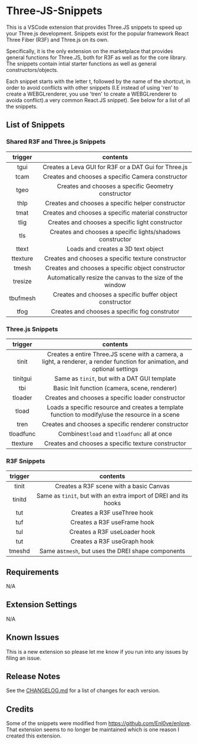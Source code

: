 # Three-JS-Snippets

This is a VSCode extension that provides Three.JS snippets to speed up your Three.js development. Snippets exist for the popular framework React Three Fiber (R3F) and Three.js on its own. 

Specifically, it is the only extension on the marketplace that provides general functions for Three.JS, both for R3F as well as for the core library. The snippets contain intial starter functions as well as general constructors/objects.

Each snippet starts with the letter t, followed by the name of the shortcut, in order to avoid conflicts with other snippets (I.E instead of using 'ren' to create a WEBGLrenderer, you use 'tren' to create a WEBGLrenderer to avoida conflict).a very common React.JS snippet). See below for a list of all the snippets.


## List of Snippets

### Shared  R3F and Three.js Snippets
|trigger|contents|
|:--:|:--:|
|tgui|Creates a Leva GUI for R3F or a DAT Gui for Three.js|
|tcam|Creates and chooses a specific Camera constructor|
|tgeo|Creates and chooses a specific Geometry constructor|
|thlp|Creates and chooses a specific helper constructor|
|tmat|Creates and chooses a specific material constructor|
|tlig|Creates and chooses a specific light constructor|
|tls|Creates and chooses a specific lights/shadows constructor|
|ttext|Loads and creates a 3D text object|
|ttexture|Creates and chooses a specific texture constructor|
|tmesh|Creates and chooses a specific object constructor|
|tresize|Automatically resize the canvas to the size of the window|
|tbufmesh|Creates and chooses a specific buffer object constructor|
|tfog|Creates and chooses a specific fog construtor| 

### Three.js Snippets
|trigger|contents|
|:--:|:--:|
|tinit|Creates a entire Three.JS scene with a camera, a light, a renderer, a render function for animation, and optional settings|
|tinitgui|Same as `tinit`, but with a DAT GUI template|
|tbi|Basic Init function (camera, scene, renderer)|
|tloader|Creates and chooses a specific loader constructor|
|tload|Loads a specific resource and creates a template function to modify/use the resource in a scene|
|tren|Creates and chooses a specific renderer constructor|
|tloadfunc|Combines`tload` and `tloadfunc` all at once|
|ttexture|Creates and chooses a specific texture constructor|

### R3F Snippets
|trigger|contents|
|:--:|:--:|
|tinit|Creates a R3F scene with a basic Canvas|
|tinitd|Same as `tinit`, but with an extra import of DREI and its hooks|
|tut|Creates a R3F useThree hook|
|tuf| Creates a R3F useFrame hook|
|tul|Creates a R3F useLoader hook|
|tut|Creates a R3F useGraph hook|
|tmeshd|Same as`tmesh`, but uses the DREI shape components|

## Requirements

N/A

## Extension Settings

N/A

## Known Issues

This is a new extension so please let me know if you run into any issues by filing an issue. 
## Release Notes

See the [CHANGELOG.md](CHANGELOG.md) for a list of changes for each version.


## Credits

Some of the snippets were modified from https://github.com/Enl0ve/enlove. That extension seems to no longer be maintained which is one reason I created this extension.
